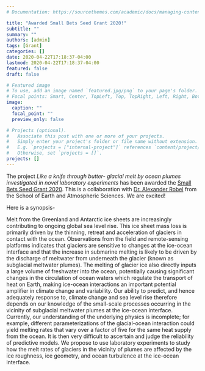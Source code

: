 ```yaml
---
# Documentation: https://sourcethemes.com/academic/docs/managing-content/

title: "Awarded Small Bets Seed Grant 2020!"
subtitle: ""
summary: ""
authors: [admin]
tags: [Grant]
categories: []
date: 2020-04-22T17:18:37-04:00
lastmod: 2020-04-22T17:18:37-04:00
featured: false
draft: false

# Featured image
# To use, add an image named `featured.jpg/png` to your page's folder.
# Focal points: Smart, Center, TopLeft, Top, TopRight, Left, Right, BottomLeft, Bottom, BottomRight.
image:
  caption: ""
  focal_point: ""
  preview_only: false

# Projects (optional).
#   Associate this post with one or more of your projects.
#   Simply enter your project's folder or file name without extension.
#   E.g. `projects = ["internal-project"]` references `content/project/deep-learning/index.md`.
#   Otherwise, set `projects = []`.
projects: []
---
```


The project _Like a knife through butter- glacial melt by ocean plumes investigated in novel laboratory experiments_ has been awarded the [Small Bets Seed Grant 2020](http://research.gatech.edu/gt-community/funding-opportunities/gt-annual-seed-grant). This is a collaboration with [Dr. Alexander Robel](https://eas.gatech.edu/people/robel-dr-alexander) from the School of Earth and Atmospheric Sciences. We are excited!

Here is a synopsis- 

Melt from the Greenland and Antarctic ice sheets are increasingly contributing to ongoing global sea level rise. This ice sheet mass loss is primarily driven by the thinning, retreat and acceleration of glaciers in contact with the ocean. Observations from the field and remote-sensing platforms indicates that glaciers are sensitive to changes at the ice-ocean interface and that the increase in submarine melting is likely to be driven by the discharge of meltwater from underneath the glacier (known as subglacial meltwater plumes). The melting of glacier ice also directly inputs a large volume of freshwater into the ocean, potentially causing significant changes in the circulation of ocean waters which regulate the transport of heat on Earth, making ice-ocean interactions an important potential amplifier in climate change and variability. Our ability to predict, and hence adequately response to, climate change and sea level rise therefore depends on our knowledge of the small-scale processes occurring in the vicinity of subglacial meltwater plumes at the ice-ocean interface. Currently, our understanding of the underlying physics is incomplete; for example, different parameterizations of the glacial-ocean interaction could yield melting rates that vary over a factor of five for the same heat supply from the ocean. It is then very difficult to ascertain and judge the reliability of predictive models. We propose to use laboratory experiments to study how the melt rates of glaciers in the vicinity of plumes are affected by the ice roughness, ice geometry, and ocean turbulence at the ice-ocean interface.